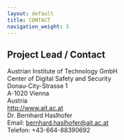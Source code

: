 ```yaml
---
layout: default
title: CONTACT
navigation_weight: 3
---
```

## Project Lead / Contact

Austrian Institute of Technology GmbH<br>
Center of Digital Safety and Security<br>
Donau-City-Strasse 1<br>
A-1020 Vienna<br>
Austria<br>
http://www.ait.ac.at<br>
Dr. Bernhard Haslhofer<br>
Email: bernhard.haslhofer@ait.ac.at<br>
Telefon: +43-664-88390692<br>